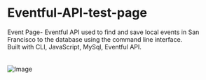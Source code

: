 # Eventful-API-test-page

Event Page- Eventful API used to find and save local events in San Francisco to the database using the command line interface. <br />Built with CLI, JavaScript, MySql, Eventful API.
                        <br />  <br />  
![Image](https://media.giphy.com/media/65To8Pi2sWmVvjWXpy/giphy.gif)

